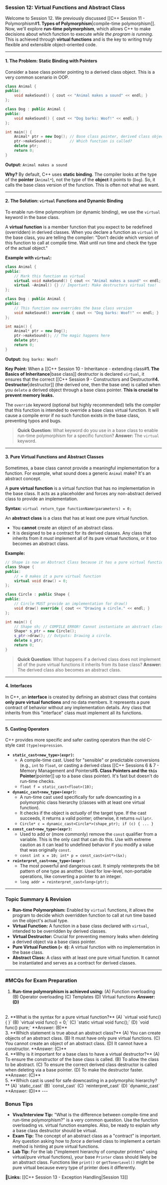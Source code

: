 ### **Session 12: Virtual Functions and Abstract Class**

Welcome to Session 12. We previously discussed [[C++ Session 11 - Polymorphism#**1. Types of Polymorphism**|compile-time polymorphism]]. Now, we'll explore **run-time polymorphism**, which allows C++ to make decisions about which function to execute *while the program is running*. This is achieved through **virtual functions** and is the key to writing truly flexible and extensible object-oriented code.

---

#### **1. The Problem: Static Binding with Pointers**

Consider a base class pointer pointing to a derived class object. This is a very common scenario in OOP.

```cpp
class Animal {
public:
    void makeSound() { cout << "Animal makes a sound" << endl; }
};

class Dog : public Animal {
public:
    void makeSound() { cout << "Dog barks: Woof!" << endl; }
};

int main() {
    Animal* ptr = new Dog(); // Base class pointer, derived class object
    ptr->makeSound();        // Which function is called?
    delete ptr;
    return 0;
}
```
**Output:**
`Animal makes a sound`

**Why?** By default, C++ uses **static binding**. The compiler looks at the type of the **pointer** (`Animal*`), not the type of the **object** it points to (`Dog`). So, it calls the base class version of the function. This is often not what we want.

---

#### **2. The Solution: `virtual` Functions and Dynamic Binding**

To enable run-time polymorphism (or dynamic binding), we use the `virtual` keyword in the base class.

A **virtual function** is a member function that you expect to be redefined (overridden) in derived classes. When you declare a function as `virtual` in the base class, you are telling the compiler: "Don't decide which version of this function to call at compile time. Wait until run time and check the type of the actual object."

**Example with `virtual`:**

```cpp
class Animal {
public:
    // Mark this function as virtual
    virtual void makeSound() { cout << "Animal makes a sound" << endl; }
    virtual ~Animal() {} // Important: Make destructors virtual too!
};

class Dog : public Animal {
public:
    // This function now overrides the base class version
    void makeSound() override { cout << "Dog barks: Woof!" << endl; }
};

int main() {
    Animal* ptr = new Dog();
    ptr->makeSound(); // The magic happens here
    delete ptr;
    return 0;
}
```
**Output:**
`Dog barks: Woof!`

**Key Point:** When a [[C++ Session 10 - Inheritance - extending class#**1. The Basics of Inheritance**|base class]] destructor is declared `virtual`, it ensures that the correct [[C++ Session 9 - Constructors and Destructor#**4. Destructor**|destructor]] (the derived one, then the base one) is called when you `delete` a derived object through a base class pointer. **This is crucial to prevent memory leaks.**

The `override` keyword (optional but highly recommended) tells the compiler that this function is intended to override a base class virtual function. It will cause a compile error if no such function exists in the base class, preventing typos and bugs.

> **Quick Question:** What keyword do you use in a base class to enable run-time polymorphism for a specific function?
> **Answer:** The `virtual` keyword.

---

#### **3. Pure Virtual Functions and Abstract Classes**

Sometimes, a base class cannot provide a meaningful implementation for a function. For example, what sound does a generic `Animal` make? It's an abstract concept.

A **pure virtual function** is a virtual function that has no implementation in the base class. It acts as a placeholder and forces any non-abstract derived class to provide an implementation.

**Syntax:** `virtual return_type functionName(parameters) = 0;`

An **abstract class** is a class that has at least one pure virtual function.
*   You **cannot** create an object of an abstract class.
*   It is designed to be a contract for its derived classes. Any class that inherits from it *must* implement all of its pure virtual functions, or it too becomes an abstract class.

**Example:**
```cpp
// Shape is now an Abstract Class because it has a pure virtual function
class Shape {
public:
    // = 0 makes it a pure virtual function
    virtual void draw() = 0; 
};

class Circle : public Shape {
public:
    // Circle MUST provide an implementation for draw()
    void draw() override { cout << "Drawing a circle." << endl; }
};

int main() {
    // Shape sh; // COMPILE ERROR! Cannot instantiate an abstract class.
    Shape* s_ptr = new Circle();
    s_ptr->draw(); // Outputs: Drawing a circle.
    delete s_ptr;
    return 0;
}
```

> **Quick Question:** What happens if a derived class does not implement all of the pure virtual functions it inherits from its base class?
> **Answer:** The derived class also becomes an abstract class.

---

#### **4. Interfaces**

In C++, an **interface** is created by defining an abstract class that contains **only pure virtual functions** and no data members. It represents a pure contract of behavior without any implementation details. Any class that inherits from this "interface" class must implement all its functions.

---

#### **5. Casting Operators**

C++ provides more specific and safer casting operators than the old C-style cast `(type)expression`.

*   **`static_cast<new_type>(expr)`:**
    *   A compile-time cast. Used for "sensible" or predictable conversions (e.g., `int` to `float`, or casting a derived class [[C++ Sessions 6 & 7 - Memory Management and Pointers#**5. Class Pointers and the `this` Pointer**|pointer]] up to a base class pointer). It's fast but doesn't do run-time checks.
    *   `float f = static_cast<float>(10);`
*   **`dynamic_cast<new_type>(expr)`:**
    *   A run-time cast used specifically for safe downcasting in a polymorphic class hierarchy (classes with at least one virtual function).
    *   It checks if the object is *actually* of the target type. If the cast succeeds, it returns a valid pointer; otherwise, it returns `nullptr`.
    *   `Circle* c = dynamic_cast<Circle*>(shape_ptr); if (c) { ... }`
*   **`const_cast<new_type>(expr)`:**
    *   Used to add or (more commonly) remove the `const` qualifier from a variable. This is the only cast that can do this. Use with extreme caution as it can lead to undefined behavior if you modify a value that was originally `const`.
    *   `const int x = 10; int* p = const_cast<int*>(&x);`
*   **`reinterpret_cast<new_type>(expr)`:**
    *   The most powerful and dangerous cast. It simply reinterprets the bit pattern of one type as another. Used for low-level, non-portable operations, like converting a pointer to an integer.
    *   `long addr = reinterpret_cast<long>(ptr);`

---

### **Topic Summary & Revision**

*   **Run-time Polymorphism:** Enabled by `virtual` functions, it allows the program to decide which overridden function to call at run time based on the object's actual type.
*   **Virtual Function:** A function in a base class declared with `virtual`, intended to be overridden by derived classes.
*   **Virtual Destructor:** Crucial for preventing memory leaks when deleting a derived object via a base class pointer.
*   **Pure Virtual Function (`= 0`):** A virtual function with no implementation in the base class.
*   **Abstract Class:** A class with at least one pure virtual function. It cannot be instantiated and serves as a contract for derived classes.

---

### **#MCQs for Exam Preparation**

1.  **Run-time polymorphism is achieved using:**
    (A) Function overloading
    (B) Operator overloading
    (C) Templates
    (D) Virtual functions
    **Answer: (D)**
<br>
2.  **What is the syntax for a pure virtual function?**
    (A) `virtual void func() { }`
    (B) `virtual void func() = 0;`
    (C) `static virtual void func();`
    (D) `void func() pure;`
    **Answer: (B)**
<br>
3.  **Which statement is true about an abstract class?**
    (A) You can create objects of an abstract class.
    (B) It must have only pure virtual functions.
    (C) You cannot create an object of an abstract class.
    (D) It cannot have a constructor.
    **Answer: (C)**
<br>
4.  **Why is it important for a base class to have a virtual destructor?**
    (A) To ensure the constructor of the base class is called.
    (B) To allow the class to be abstract.
    (C) To ensure the correct derived class destructor is called when deleting via a base pointer.
    (D) To make the destructor faster.
    **Answer: (C)**
<br>
5.  **Which cast is used for safe downcasting in a polymorphic hierarchy?**
    (A) `static_cast`
    (B) `const_cast`
    (C) `reinterpret_cast`
    (D) `dynamic_cast`
    **Answer: (D)**
---

### **Bonus Tips**

*   **Viva/Interview Tip:** "What is the difference between compile-time and run-time polymorphism?" is a very common question. Use the function overloading vs. virtual function examples. Also, be ready to explain *why* a base class destructor should be virtual.
*   **Exam Tip:** The concept of an abstract class as a "contract" is important. Any question asking how to *force* a derived class to implement a certain method is hinting at pure virtual functions.
*   **Lab Tip:** For the lab ("implement hierarchy of computer printers" using virtual/pure virtual functions), your base `Printer` class should likely be an abstract class. Functions like `print()` or `getTonerLevel()` might be pure virtual because every type of printer does it differently.

**🔗Links:** [[C++ Session 13 - Exception Handling|Session 13]]